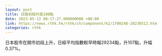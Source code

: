 ```yaml
---
layout: post
title: 日股初段升逾100點
date: 2023-05-12 08:17:27.000000000 +08:00
link: https://news.rthk.hk/rthk/ch/component/k2/1700248-20230512.htm
categories: rthk
---
```


日本股市在開市初段上升，日經平均指數較早時報29234點，升107點，升幅0.37%。
